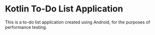 # Kotlin To-Do List Application

This is a to-do list application created using Android, for the purposes of performance testing.

